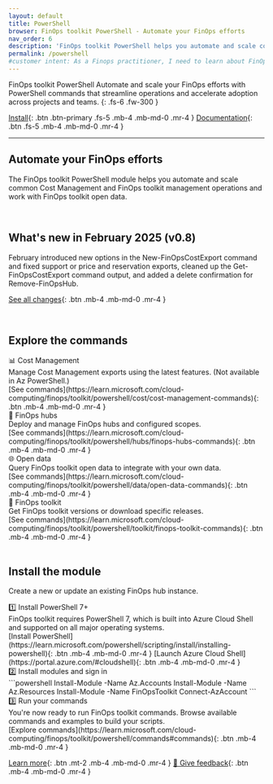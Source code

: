 ```yaml
---
layout: default
title: PowerShell
browser: FinOps toolkit PowerShell - Automate your FinOps efforts
nav_order: 6
description: 'FinOps toolkit PowerShell helps you automate and scale common Cost Management and FinOps toolkit management operations and work with FinOps toolkit open data.'
permalink: /powershell
#customer intent: As a Finops practitioner, I need to learn about FinOps toolkit PowerShell
---
```


<span class="fs-9 d-block mb-4">FinOps toolkit PowerShell</span>
Automate and scale your FinOps efforts with PowerShell commands that streamline operations and accelerate adoption across projects and teams.
{: .fs-6 .fw-300 }

[Install](#deploy){: .btn .btn-primary .fs-5 .mb-4 .mb-md-0 .mr-4 }
[Documentation](https://learn.microsoft.com/cloud-computing/finops/toolkit/powershell/commands){: .btn .fs-5 .mb-4 .mb-md-0 .mr-4 }

---

<a name="overview"></a>

## Automate your FinOps efforts

The FinOps toolkit PowerShell module helps you automate and scale common Cost Management and FinOps toolkit management operations and work with FinOps toolkit open data.

<br>

<a name="whats-new"></a>

## What's new in February 2025 (v0.8)

February introduced new options in the New-FinOpsCostExport command and fixed support or price and reservation exports, cleaned up the Get-FinOpsCostExport command output, and added a delete confirmation for Remove-FinOpsHub.

[See all changes](https://aka.ms/ftk/changes#powershell-v08){: .btn .mb-4 .mb-md-0 .mr-4 }

<br>

<a name="features"></a>

## Explore the commands

<div id="tile-gallery">
    <div class="tile" markdown="1">
        <div>📊 Cost Management</div>
        <div>Manage Cost Management exports using the latest features. (Not available in Az PowerShell.)</div>
        [See commands](https://learn.microsoft.com/cloud-computing/finops/toolkit/powershell/cost/cost-management-commands){: .btn .mb-4 .mb-md-0 .mr-4 }
    </div>
    <div class="tile" markdown="1">
        <div>🏦 FinOps hubs</div>
        <div>Deploy and manage FinOps hubs and configured scopes.</div>
        [See commands](https://learn.microsoft.com/cloud-computing/finops/toolkit/powershell/hubs/finops-hubs-commands){: .btn .mb-4 .mb-md-0 .mr-4 }
    </div>
    <div class="tile" markdown="1">
        <div>🌐 Open data</div>
        <div>Query FinOps toolkit open data to integrate with your own data.</div>
        [See commands](https://learn.microsoft.com/cloud-computing/finops/toolkit/powershell/data/open-data-commands){: .btn .mb-4 .mb-md-0 .mr-4 }
    </div>
    <div class="tile" markdown="1">
        <div>🧰 FinOps toolkit</div>
        <div>Get FinOps toolkit versions or download specific releases.</div>
        [See commands](https://learn.microsoft.com/cloud-computing/finops/toolkit/powershell/toolkit/finops-toolkit-commands){: .btn .mb-4 .mb-md-0 .mr-4 }
    </div>
</table>

<br>

<a name="deploy"></a>
<a name="download"></a>
<a name="install"></a>

## Install the module

Create a new or update an existing FinOps hub instance.

<div id="tile-gallery">
    <div class="tile" markdown="1">
        <div>1️⃣ Install PowerShell 7+</div>
        <div>FinOps toolkit requires PowerShell 7, which is built into Azure Cloud Shell and supported on all major operating systems.</div>
        [Install PowerShell](https://learn.microsoft.com/powershell/scripting/install/installing-powershell){: .btn .mb-4 .mb-md-0 .mr-4 }
        [Launch Azure Cloud Shell](https://portal.azure.com/#cloudshell){: .btn .mb-4 .mb-md-0 .mr-4 }
    </div>
    <div class="tile" markdown="1">
        <div>2️⃣ Install modules and sign in</div>
        ```powershell
        Install-Module -Name Az.Accounts
        Install-Module -Name Az.Resources
        Install-Module -Name FinOpsToolkit
        Connect-AzAccount
        ```
    </div>
    <div class="tile" markdown="1">
        <div>3️⃣ Run your commands</div>
        <div>You're now ready to run FinOps toolkit commands. Browse available commands and examples to build your scripts.</div>
        [Explore commands](https://learn.microsoft.com/cloud-computing/finops/toolkit/powershell/commands#commands){: .btn .mb-4 .mb-md-0 .mr-4 }
    </div>
</table>

<a name="docs"></a>

[Learn more](https://learn.microsoft.com/cloud-computing/finops/toolkit/powershell/commands){: .btn .mt-2 .mb-4 .mb-md-0 .mr-4 }
[💜 Give feedback](https://portal.azure.com/#view/HubsExtension/InProductFeedbackBlade/extensionName/FinOpsToolkit/cesQuestion/How%20easy%20or%20hard%20is%20it%20to%20use%20FinOps%20toolkit%20PowerShell%3F/cvaQuestion/How%20valuable%20are%20FinOps%20toolkit%20PowerShell%3F/surveyId/FTK0.8/bladeName/PowerShell/featureName/Marketing.Docs){: .btn .mb-4 .mb-md-0 .mr-4 }

<br>

